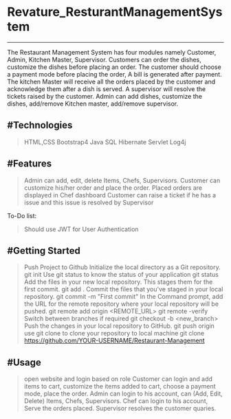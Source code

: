 # Revature_ResturantManagementSystem
-------------------------------------------------------------------------------------------------------------------------------
The Restaurant Management System has four modules namely Customer, Admin, Kitchen Master, Supervisor. Customers can order the dishes, customize the dishes before placing an order. The customer should choose a payment mode before placing the order, A bill is generated after payment. The kitchen Master will receive all the orders placed by the customer and acknowledge them after a dish is served. A supervisor will resolve the tickets raised by the customer. Admin can add dishes, customize the dishes, add/remove Kitchen master, add/remove supervisor.


#Technologies
-------------------------------------------------------------------------------------------------------------------------------
> HTML,CSS
> Bootstrap4
> Java
> SQL
> Hibernate
> Servlet
> Log4j

#Features
-------------------------------------------------------------------------------------------------------------------------------
> Admin can add, edit, delete Items, Chefs, Supervisors.
> Customer can customize his/her order and place the order.
> Placed orders are displayed in Chef dashboard
> Customer can raise a ticket if he has a issue and this issue is resolved by Supervisor
> 
To-Do list:
> Should use JWT for User Authentication

#Getting Started
-------------------------------------------------------------------------------------------------------------------------------
> Push Project to Github
> Initialize the local directory as a Git repository.
> git init
> Use git status to know the status of your application
> git status
> Add the files in your new local repository. This stages them for the first commit.
> git add .
> Commit the files that you've staged in your local repository.
> git commit -m "First commit"
> In the Command prompt, add the URL for the remote repository where your local repository will be pushed.
> git remote add origin <REMOTE_URL>
> git remote -verify
> Switch between branches if required
> git checkout -b <new_branch>
> Push the changes in your local repository to GitHub.
> git push origin <selected branch>
> use git clone to clone your repository to local machine
> git clone https://github.com/YOUR-USERNAME/Restaurant-Management
  
#Usage
-------------------------------------------------------------------------------------------------------------------------------
> open website and login based on role
> Customer can login and add items to cart, customize the items added to cart, choose a payment mode, place the order.
> Admin can login to his account, can (Add, Edit, Delete) Items, Chefs, Supervisors.
> Chef can login to his account, Serve the orders placed.
> Supervisor resolves the customer quaries.
 

